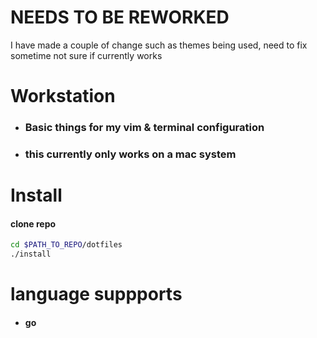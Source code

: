 # NEEDS TO BE REWORKED
  I have made a couple of change such as themes being used, need to fix sometime not sure if currently works

# Workstation 
   - ### Basic things for my vim & terminal configuration
   - ###  this currently only works on a mac system
 
# Install
  #### clone repo
  
  ``` bash 
 cd $PATH_TO_REPO/dotfiles
./install
  ```
 
 
 # language suppports
  - #### go
